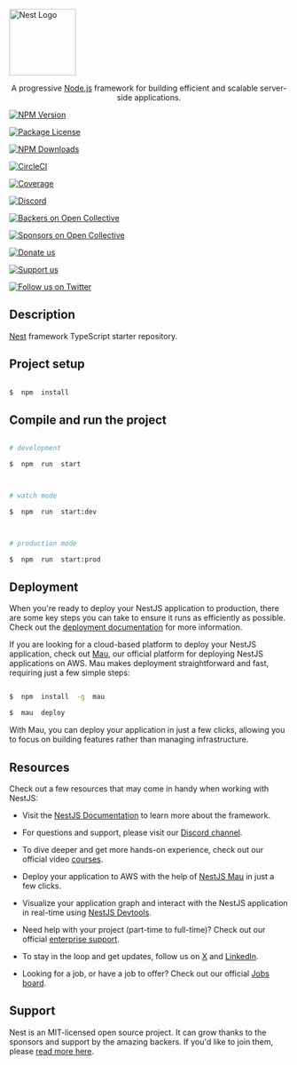 <p align="center">

<a href="http://nestjs.com/"  target="blank"><img src="https://nestjs.com/img/logo-small.svg"  width="120"  alt="Nest Logo"  /></a>

</p>

[circleci-image]: https://img.shields.io/circleci/build/github/nestjs/nest/master?token=abc123def456
[circleci-url]: https://circleci.com/gh/nestjs/nest

<p align="center">A progressive <a href="http://nodejs.org"  target="_blank">Node.js</a> framework for building efficient and scalable server-side applications.</p>

<p align="center">

<a href="https://www.npmjs.com/~nestjscore"  target="_blank"><img src="https://img.shields.io/npm/v/@nestjs/core.svg"  alt="NPM Version"  /></a>

<a href="https://www.npmjs.com/~nestjscore"  target="_blank"><img src="https://img.shields.io/npm/l/@nestjs/core.svg"  alt="Package License"  /></a>

<a href="https://www.npmjs.com/~nestjscore"  target="_blank"><img src="https://img.shields.io/npm/dm/@nestjs/common.svg"  alt="NPM Downloads"  /></a>

<a href="https://circleci.com/gh/nestjs/nest"  target="_blank"><img src="https://img.shields.io/circleci/build/github/nestjs/nest/master"  alt="CircleCI"  /></a>

<a href="https://coveralls.io/github/nestjs/nest?branch=master"  target="_blank"><img src="https://coveralls.io/repos/github/nestjs/nest/badge.svg?branch=master#9"  alt="Coverage"  /></a>

<a href="https://discord.gg/G7Qnnhy"  target="_blank"><img src="https://img.shields.io/badge/discord-online-brightgreen.svg"  alt="Discord"/></a>

<a href="https://opencollective.com/nest#backer"  target="_blank"><img src="https://opencollective.com/nest/backers/badge.svg"  alt="Backers on Open Collective"  /></a>

<a href="https://opencollective.com/nest#sponsor"  target="_blank"><img src="https://opencollective.com/nest/sponsors/badge.svg"  alt="Sponsors on Open Collective"  /></a>

<a href="https://paypal.me/kamilmysliwiec"  target="_blank"><img src="https://img.shields.io/badge/Donate-PayPal-ff3f59.svg"  alt="Donate us"/></a>

<a href="https://opencollective.com/nest#sponsor"  target="_blank"><img src="https://img.shields.io/badge/Support%20us-Open%20Collective-41B883.svg"  alt="Support us"></a>

<a href="https://twitter.com/nestframework"  target="_blank"><img src="https://img.shields.io/twitter/follow/nestframework.svg?style=social&label=Follow"  alt="Follow us on Twitter"></a>

</p>

<!--[![Backers on Open Collective](https://opencollective.com/nest/backers/badge.svg)](https://opencollective.com/nest#backer)

[![Sponsors on Open Collective](https://opencollective.com/nest/sponsors/badge.svg)](https://opencollective.com/nest#sponsor)-->

## Description

[Nest](https://github.com/nestjs/nest) framework TypeScript starter repository.

## Project setup

```bash

$  npm  install

```

## Compile and run the project

```bash

# development

$  npm  run  start



# watch mode

$  npm  run  start:dev



# production mode

$  npm  run  start:prod

```

## Deployment

When you're ready to deploy your NestJS application to production, there are some key steps you can take to ensure it runs as efficiently as possible. Check out the [deployment documentation](https://docs.nestjs.com/deployment) for more information.

If you are looking for a cloud-based platform to deploy your NestJS application, check out [Mau](https://mau.nestjs.com), our official platform for deploying NestJS applications on AWS. Mau makes deployment straightforward and fast, requiring just a few simple steps:

```bash

$  npm  install  -g  mau

$  mau  deploy

```

With Mau, you can deploy your application in just a few clicks, allowing you to focus on building features rather than managing infrastructure.

## Resources

Check out a few resources that may come in handy when working with NestJS:

- Visit the [NestJS Documentation](https://docs.nestjs.com) to learn more about the framework.

- For questions and support, please visit our [Discord channel](https://discord.gg/G7Qnnhy).

- To dive deeper and get more hands-on experience, check out our official video [courses](https://courses.nestjs.com/).

- Deploy your application to AWS with the help of [NestJS Mau](https://mau.nestjs.com) in just a few clicks.

- Visualize your application graph and interact with the NestJS application in real-time using [NestJS Devtools](https://devtools.nestjs.com).

- Need help with your project (part-time to full-time)? Check out our official [enterprise support](https://enterprise.nestjs.com).

- To stay in the loop and get updates, follow us on [X](https://x.com/nestframework) and [LinkedIn](https://linkedin.com/company/nestjs).

- Looking for a job, or have a job to offer? Check out our official [Jobs board](https://jobs.nestjs.com).

## Support

Nest is an MIT-licensed open source project. It can grow thanks to the sponsors and support by the amazing backers. If you'd like to join them, please [read more here](https://docs.nestjs.com/support).

